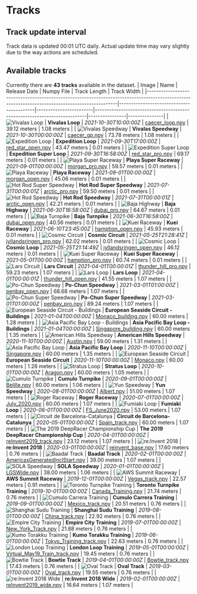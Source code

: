 
# Tracks
## Track update interval
Track data is updated 00:01 UTC daily. Actual update time may vary slightly due to the way actions are scheduled.
## Available tracks
Currently there are **43 tracks** available in the dataset.
| Image                                                                                                                                         | Name                                     | Release Date           | Numpy File                                                               | Track Length   | Track Width   |
|-----------------------------------------------------------------------------------------------------------------------------------------------|------------------------------------------|------------------------|--------------------------------------------------------------------------|----------------|---------------|
| ![Vivalas Loop](./assets/arn:aws:deepracer:us-east-1::track/caecer_loop/track-resources/caecer_loop.svg)                                      | **Vivalas Loop**                         | *2021-10-30T10:00:00Z* | [caecer_loop.npy](././npy/caecer_loop.npy)                               | 39.12 meters   | 1.08 meters   |
| ![Vivalas Speedway](./assets/arn:aws:deepracer:us-east-1::track/caecer_gp/track-resources/caecer_gp.svg)                                      | **Vivalas Speedway**                     | *2021-10-30T00:00:00Z* | [caecer_gp.npy](././npy/caecer_gp.npy)                                   | 73.78 meters   | 1.08 meters   |
| ![Expedition Loop](./assets/arn:aws:deepracer:us-east-1::track/red_star_open/track-resources/red_star_open.svg)                               | **Expedition Loop**                      | *2021-09-30T17:00:00Z* | [red_star_open.npy](././npy/red_star_open.npy)                           | 43.47 meters   | 0.01 meters   |
| ![Expedition Super Loop](./assets/arn:aws:deepracer:us-east-1::track/red_star_pro/track-resources/red_star_pro.svg)                           | **Expedition Super Loop**                | *2021-09-30T16:58:00Z* | [red_star_pro.npy](././npy/red_star_pro.npy)                             | 69.17 meters   | 0.01 meters   |
| ![Playa Super Raceway ](./assets/arn:aws:deepracer:us-east-1::track/morgan_pro/track-resources/morgan_pro.svg)                                | **Playa Super Raceway**                  | *2021-09-01T00:00:00Z* | [morgan_pro.npy](././npy/morgan_pro.npy)                                 | 59.57 meters   | 0.01 meters   |
| ![Playa Raceway ](./assets/arn:aws:deepracer:us-east-1::track/morgan_open/track-resources/morgan_open.svg)                                    | **Playa Raceway**                        | *2021-09-01T00:00:00Z* | [morgan_open.npy](././npy/morgan_open.npy)                               | 45.06 meters   | 0.01 meters   |
| ![Hot Rod Super Speedway ](./assets/arn:aws:deepracer:us-east-1::track/arctic_pro/track-resources/arctic_pro.svg)                             | **Hot Rod Super Speedway**               | *2021-07-31T00:00:01Z* | [arctic_pro.npy](././npy/arctic_pro.npy)                                 | 59.50 meters   | 0.01 meters   |
| ![Hot Rod Speedway ](./assets/arn:aws:deepracer:us-east-1::track/arctic_open/track-resources/arctic_open.svg)                                 | **Hot Rod Speedway**                     | *2021-07-31T00:00:01Z* | [arctic_open.npy](././npy/arctic_open.npy)                               | 42.21 meters   | 0.01 meters   |
| ![Baja Highway ](./assets/arn:aws:deepracer:us-east-1::track/dubai_pro/track-resources/dubai_pro.svg)                                         | **Baja Highway**                         | *2021-06-30T16:58:00Z* | [dubai_pro.npy](././npy/dubai_pro.npy)                                   | 64.67 meters   | 0.01 meters   |
| ![Baja Turnpike ](./assets/arn:aws:deepracer:us-east-1::track/dubai_open/track-resources/dubai_open.svg)                                      | **Baja Turnpike**                        | *2021-06-30T16:58:00Z* | [dubai_open.npy](././npy/dubai_open.npy)                                 | 40.56 meters   | 0.01 meters   |
| ![Kuei Raceway](./assets/arn:aws:deepracer:us-east-1::track/hamption_open/track-resources/hamption_open.svg)                                  | **Kuei Raceway**                         | *2021-06-10T23:45:00Z* | [hamption_open.npy](././npy/hamption_open.npy)                           | 45.93 meters   | 0.01 meters   |
| ![Cosmic Circuit](./assets/arn:aws:deepracer:us-east-1::track/jyllandsringen_pro/track-resources/jyllandsringen_pro.svg)                      | **Cosmic Circuit**                       | *2021-05-25T21:28:41Z* | [jyllandsringen_pro.npy](././npy/jyllandsringen_pro.npy)                 | 62.02 meters   | 0.01 meters   |
| ![Cosmic Loop](./assets/arn:aws:deepracer:us-east-1::track/jyllandsringen_open/track-resources/jyllandsringen_open.svg)                       | **Cosmic Loop**                          | *2021-05-25T21:14:49Z* | [jyllandsringen_open.npy](././npy/jyllandsringen_open.npy)               | 46.12 meters   | 0.01 meters   |
| ![Kuei Super Raceway](./assets/arn:aws:deepracer:us-east-1::track/hamption_pro/track-resources/hamption_pro.svg)                              | **Kuei Super Raceway**                   | *2021-05-01T00:00:00Z* | [hamption_pro.npy](././npy/hamption_pro.npy)                             | 60.74 meters   | 0.01 meters   |
| ![Lars Circuit](./assets/arn:aws:deepracer:us-east-1::track/thunder_hill_pro/track-resources/thunder_hill_pro.svg)                            | **Lars Circuit**                         | *2021-04-01T00:00:01Z* | [thunder_hill_pro.npy](././npy/thunder_hill_pro.npy)                     | 59.23 meters   | 1.07 meters   |
| ![Lars Loop](./assets/arn:aws:deepracer:us-east-1::track/thunder_hill_open/track-resources/thunder_hill_open.svg)                             | **Lars Loop**                            | *2021-04-01T00:00:01Z* | [thunder_hill_open.npy](././npy/thunder_hill_open.npy)                   | 41.55 meters   | 1.07 meters   |
| ![Po-Chun Speedway](./assets/arn:aws:deepracer:us-east-1::track/penbay_open/track-resources/penbay_open.svg)                                  | **Po-Chun Speedway**                     | *2021-03-01T01:00:00Z* | [penbay_open.npy](././npy/penbay_open.npy)                               | 68.68 meters   | 1.07 meters   |
| ![Po-Chun Super Speedway](./assets/arn:aws:deepracer:us-east-1::track/penbay_pro/track-resources/penbay_pro.svg)                              | **Po-Chun Super Speedway**               | *2021-03-01T01:00:00Z* | [penbay_pro.npy](././npy/penbay_pro.npy)                                 | 89.24 meters   | 1.07 meters   |
| ![European Seaside Circuit - Buildings](./assets/arn:aws:deepracer:us-east-1::track/Monaco_building/track-resources/monaco_building.svg)      | **European Seaside Circuit - Buildings** | *2021-01-04T00:00:00Z* | [Monaco_building.npy](././npy/Monaco_building.npy)                       | 60.00 meters   | 1.28 meters   |
| ![Asia Pacific Bay Loop - Buildings](./assets/arn:aws:deepracer:us-east-1::track/Singapore_building/track-resources/singapore_building.svg)   | **Asia Pacific Bay Loop - Buildings**    | *2021-01-04T00:00:00Z* | [Singapore_building.npy](././npy/Singapore_building.npy)                 | 60.00 meters   | 1.35 meters   |
| ![American Hills Speedway](./assets/arn:aws:deepracer:us-east-1::track/Austin/track-resources/austin.svg)                                     | **American Hills Speedway**              | *2020-11-10T00:00:00Z* | [Austin.npy](././npy/Austin.npy)                                         | 59.00 meters   | 1.31 meters   |
| ![Asia Pacific Bay Loop](./assets/arn:aws:deepracer:us-east-1::track/Singapore/track-resources/singapore.svg)                                 | **Asia Pacific Bay Loop**                | *2020-11-10T00:00:00Z* | [Singapore.npy](././npy/Singapore.npy)                                   | 60.00 meters   | 1.35 meters   |
| ![European Seaside Circuit](./assets/arn:aws:deepracer:us-east-1::track/Monaco/track-resources/monaco.svg)                                    | **European Seaside Circuit**             | *2020-11-10T00:00:00Z* | [Monaco.npy](././npy/Monaco.npy)                                         | 60.00 meters   | 1.28 meters   |
| ![Stratus Loop](./assets/arn:aws:deepracer:us-east-1::track/Aragon/track-resources/aragon.svg)                                                | **Stratus Loop**                         | *2020-10-01T00:00:00Z* | [Aragon.npy](././npy/Aragon.npy)                                         | 60.00 meters   | 1.05 meters   |
| ![Cumulo Turnpike](./assets/arn:aws:deepracer:us-east-1::track/Belille/track-resources/belille.svg)                                           | **Cumulo Turnpike**                      | *2020-09-01T00:00:00Z* | [Belille.npy](././npy/Belille.npy)                                       | 60.00 meters   | 1.06 meters   |
| ![Yun Speedway](./assets/arn:aws:deepracer:us-east-1::track/Albert/track-resources/albert.svg)                                                | **Yun Speedway**                         | *2020-08-01T00:00:00Z* | [Albert.npy](././npy/Albert.npy)                                         | 51.00 meters   | 1.07 meters   |
| ![Roger Raceway](./assets/arn:aws:deepracer:us-east-1::track/July_2020/track-resources/july_2020.svg)                                         | **Roger Raceway**                        | *2020-07-01T00:00:00Z* | [July_2020.npy](././npy/July_2020.npy)                                   | 60.00 meters   | 1.07 meters   |
| ![Fumiaki Loop](./assets/arn:aws:deepracer:us-east-1::track/FS_June2020/track-resources/fs_june2020.svg)                                      | **Fumiaki Loop**                         | *2020-06-01T00:00:00Z* | [FS_June2020.npy](././npy/FS_June2020.npy)                               | 53.00 meters   | 1.07 meters   |
| ![Circuit de Barcelona-Catalunya](./assets/arn:aws:deepracer:us-east-1::track/Spain_track/track-resources/spain_track.svg)                    | **Circuit de Barcelona-Catalunya**       | *2020-05-01T00:00:00Z* | [Spain_track.npy](././npy/Spain_track.npy)                               | 60.00 meters   | 1.07 meters   |
| ![The 2019 DeepRacer Championship Cup](./assets/arn:aws:deepracer:us-east-1::track/reInvent2019_track/track-resources/reinvent2019_track.svg) | **The 2019 DeepRacer Championship Cup**  | *2020-04-01T00:00:00Z* | [reInvent2019_track.npy](././npy/reInvent2019_track.npy)                 | 23.12 meters   | 1.07 meters   |
| ![re:Invent 2018](./assets/arn:aws:deepracer:us-east-1::track/reinvent_base/track-resources/reinvent_base.svg)                                | **re:Invent 2018**                       | *2020-03-01T00:00:00Z* | [reinvent_base.npy](././npy/reinvent_base.npy)                           | 17.60 meters   | 0.76 meters   |
| ![Baadal Track](./assets/arn:aws:deepracer:us-east-1::track/AmericasGeneratedInclStart/track-resources/americasgeneratedinclstart.svg)        | **Baadal Track**                         | *2020-02-01T00:00:00Z* | [AmericasGeneratedInclStart.npy](././npy/AmericasGeneratedInclStart.npy) | 39.00 meters   | 1.07 meters   |
| ![SOLA Speedway](./assets/arn:aws:deepracer:us-east-1::track/LGSWide/track-resources/lgswide.svg)                                             | **SOLA Speedway**                        | *2020-01-01T00:00:00Z* | [LGSWide.npy](././npy/LGSWide.npy)                                       | 38.00 meters   | 1.06 meters   |
| ![AWS Summit Raceway](./assets/arn:aws:deepracer:us-east-1::track/Vegas_track/track-resources/vegas_track.svg)                                | **AWS Summit Raceway**                   | *2019-12-01T00:00:00Z* | [Vegas_track.npy](././npy/Vegas_track.npy)                               | 22.57 meters   | 0.91 meters   |
| ![Toronto Turnpike Training](./assets/arn:aws:deepracer:us-east-1::track/Canada_Training/track-resources/canada_training.svg)                 | **Toronto Turnpike Training**            | *2019-10-01T00:00:00Z* | [Canada_Training.npy](././npy/Canada_Training.npy)                       | 21.74 meters   | 0.76 meters   |
| ![Cumulo Carrera Training](./assets/arn:aws:deepracer:us-east-1::track/Mexico_track/track-resources/mexico_track.svg)                         | **Cumulo Carrera Training**              | *2019-09-01T00:00:00Z* | [Mexico_track.npy](././npy/Mexico_track.npy)                             | 20.51 meters   | 0.76 meters   |
| ![Shanghai Sudu Training](./assets/arn:aws:deepracer:us-east-1::track/China_track/track-resources/china_track.svg)                            | **Shanghai Sudu Training**               | *2019-08-01T00:00:00Z* | [China_track.npy](././npy/China_track.npy)                               | 22.92 meters   | 0.76 meters   |
| ![Empire City Training](./assets/arn:aws:deepracer:us-east-1::track/New_York_Track/track-resources/new_york_track.svg)                        | **Empire City Training**                 | *2019-07-01T00:00:00Z* | [New_York_Track.npy](././npy/New_York_Track.npy)                         | 21.88 meters   | 0.76 meters   |
| ![Kumo Torakku Training](./assets/arn:aws:deepracer:us-east-1::track/Tokyo_Training_track/track-resources/tokyo_training_track.svg)           | **Kumo Torakku Training**                | *2019-06-01T00:00:00Z* | [Tokyo_Training_track.npy](././npy/Tokyo_Training_track.npy)             | 22.63 meters   | 0.76 meters   |
| ![London Loop Training](./assets/arn:aws:deepracer:us-east-1::track/Virtual_May19_Train_track/track-resources/virtual_may19_train_track.svg)  | **London Loop Training**                 | *2019-05-01T00:00:00Z* | [Virtual_May19_Train_track.npy](././npy/Virtual_May19_Train_track.npy)   | 19.45 meters   | 0.76 meters   |
| ![Bowtie Track](./assets/arn:aws:deepracer:us-east-1::track/Bowtie_track/track-resources/bowtie_track.svg)                                    | **Bowtie Track**                         | *2019-04-01T00:00:00Z* | [Bowtie_track.npy](././npy/Bowtie_track.npy)                             | 17.43 meters   | 0.76 meters   |
| ![Oval Track](./assets/arn:aws:deepracer:us-east-1::track/Oval_track/track-resources/oval_track.svg)                                          | **Oval Track**                           | *2019-03-01T00:00:00Z* | [Oval_track.npy](././npy/Oval_track.npy)                                 | 19.55 meters   | 0.76 meters   |
| ![re:Invent 2018 Wide](./assets/arn:aws:deepracer:us-east-1::track/reInvent2019_wide/track-resources/reinvent2019_wide.svg)                   | **re:Invent 2018 Wide**                  | *2019-02-01T00:00:00Z* | [reInvent2019_wide.npy](././npy/reInvent2019_wide.npy)                   | 16.64 meters   | 1.07 meters   |
    
